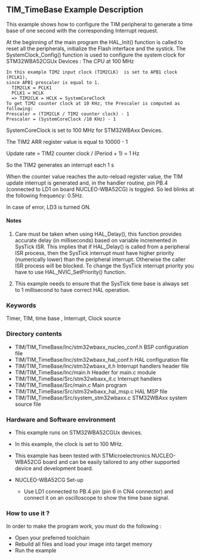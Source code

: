## <b>TIM_TimeBase Example Description</b>

This example shows how to configure the TIM peripheral to generate a time base of 
one second with the corresponding Interrupt request.

At the beginning of the main program the HAL_Init() function is called to reset 
all the peripherals, initialize the Flash interface and the systick.
The SystemClock_Config() function is used to configure the system clock for STM32WBA52CGUx Devices :
The CPU at 100 MHz 

    In this example TIM2 input clock (TIM2CLK)  is set to APB1 clock (PCLK1),
    since APB1 prescaler is equal to 1.
      TIM2CLK = PCLK1
      PCLK1 = HCLK
      => TIM2CLK = HCLK = SystemCoreClock
    To get TIM2 counter clock at 10 KHz, the Prescaler is computed as following:
    Prescaler = (TIM2CLK / TIM2 counter clock) - 1
    Prescaler = (SystemCoreClock /10 KHz) - 1

SystemCoreClock is set to 100 MHz for STM32WBAxx Devices.

The TIM2 ARR register value is equal to 10000 - 1

Update rate = TIM2 counter clock / (Period + 1) = 1 Hz

So the TIM2 generates an interrupt each 1 s

When the counter value reaches the auto-reload register value, the TIM update 
interrupt is generated and, in the handler routine, pin PB.4 (connected to LD1 on board NUCLEO-WBA52CG)
is toggled. So led blinks at the following frequency: 0.5Hz.

In case of error, LD3 is turned ON.

#### <b>Notes</b>

 1. Care must be taken when using HAL_Delay(), this function provides accurate delay (in milliseconds)
    based on variable incremented in SysTick ISR. This implies that if HAL_Delay() is called from
    a peripheral ISR process, then the SysTick interrupt must have higher priority (numerically lower)
    than the peripheral interrupt. Otherwise the caller ISR process will be blocked.
    To change the SysTick interrupt priority you have to use HAL_NVIC_SetPriority() function.

 2. This example needs to ensure that the SysTick time base is always set to 1 millisecond
    to have correct HAL operation.

### <b>Keywords</b>

Timer, TIM, time base , Interrupt, Clock source

### <b>Directory contents</b>

  - TIM/TIM_TimeBase/Inc/stm32wbaxx_nucleo_conf.h   BSP configuration file
  - TIM/TIM_TimeBase/Inc/stm32wbaxx_hal_conf.h    	HAL configuration file
  - TIM/TIM_TimeBase/Inc/stm32wbaxx_it.h          	Interrupt handlers header file
  - TIM/TIM_TimeBase/Inc/main.h                  	Header for main.c module  
  - TIM/TIM_TimeBase/Src/stm32wbaxx_it.c          	Interrupt handlers
  - TIM/TIM_TimeBase/Src/main.c                  	Main program
  - TIM/TIM_TimeBase/Src/stm32wbaxx_hal_msp.c     	HAL MSP file
  - TIM/TIM_TimeBase/Src/system_stm32wbaxx.c      	STM32WBAxx system source file


### <b>Hardware and Software environment</b>

  - This example runs on STM32WBA52CGUx devices.
  - In this example, the clock is set to 100 MHz.
    
  - This example has been tested with STMicroelectronics NUCLEO-WBA52CG
    board and can be easily tailored to any other supported device
    and development board.      

  - NUCLEO-WBA52CG Set-up
    - Use LD1 connected to PB.4 pin (pin 6 in CN4 connector) and connect it on an oscilloscope 
      to show the time base signal.  


### <b>How to use it ?</b>

In order to make the program work, you must do the following :

 - Open your preferred toolchain
 - Rebuild all files and load your image into target memory
 - Run the example


